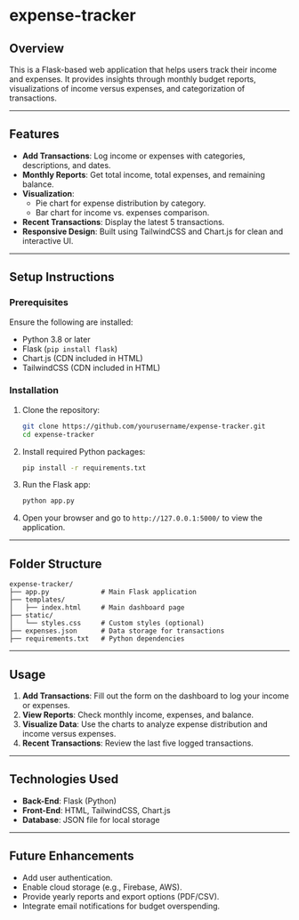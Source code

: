 # expense-tracker

## Overview
This is a Flask-based web application that helps users track their income and expenses. It provides insights through monthly budget reports, visualizations of income versus expenses, and categorization of transactions.

---

## Features
- **Add Transactions**: Log income or expenses with categories, descriptions, and dates.
- **Monthly Reports**: Get total income, total expenses, and remaining balance.
- **Visualization**:
  - Pie chart for expense distribution by category.
  - Bar chart for income vs. expenses comparison.
- **Recent Transactions**: Display the latest 5 transactions.
- **Responsive Design**: Built using TailwindCSS and Chart.js for clean and interactive UI.

---

## Setup Instructions

### Prerequisites
Ensure the following are installed:
- Python 3.8 or later
- Flask (`pip install flask`)
- Chart.js (CDN included in HTML)
- TailwindCSS (CDN included in HTML)

### Installation
1. Clone the repository:
   ```bash
   git clone https://github.com/yourusername/expense-tracker.git
   cd expense-tracker
   ```
2. Install required Python packages:
   ```bash
   pip install -r requirements.txt
   ```
3. Run the Flask app:
   ```bash
   python app.py
   ```
4. Open your browser and go to `http://127.0.0.1:5000/` to view the application.

---

## Folder Structure
```
expense-tracker/
├── app.py             # Main Flask application
├── templates/
│   ├── index.html     # Main dashboard page
├── static/
│   └── styles.css     # Custom styles (optional)
├── expenses.json      # Data storage for transactions
├── requirements.txt   # Python dependencies
```

---

## Usage
1. **Add Transactions**: Fill out the form on the dashboard to log your income or expenses.
2. **View Reports**: Check monthly income, expenses, and balance.
3. **Visualize Data**: Use the charts to analyze expense distribution and income versus expenses.
4. **Recent Transactions**: Review the last five logged transactions.

---

## Technologies Used
- **Back-End**: Flask (Python)
- **Front-End**: HTML, TailwindCSS, Chart.js
- **Database**: JSON file for local storage

---

## Future Enhancements
- Add user authentication.
- Enable cloud storage (e.g., Firebase, AWS).
- Provide yearly reports and export options (PDF/CSV).
- Integrate email notifications for budget overspending.


